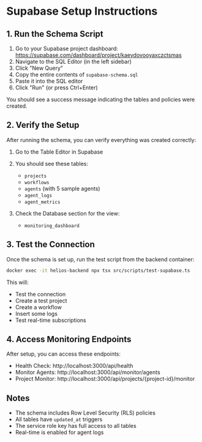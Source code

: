 # Supabase Setup Instructions

## 1. Run the Schema Script

1. Go to your Supabase project dashboard: https://supabase.com/dashboard/project/kaeydovooyaxczctsmas
2. Navigate to the SQL Editor (in the left sidebar)
3. Click "New Query"
4. Copy the entire contents of `supabase-schema.sql` 
5. Paste it into the SQL editor
6. Click "Run" (or press Ctrl+Enter)

You should see a success message indicating the tables and policies were created.

## 2. Verify the Setup

After running the schema, you can verify everything was created correctly:

1. Go to the Table Editor in Supabase
2. You should see these tables:
   - `projects`
   - `workflows`
   - `agents` (with 5 sample agents)
   - `agent_logs`
   - `agent_metrics`

3. Check the Database section for the view:
   - `monitoring_dashboard`

## 3. Test the Connection

Once the schema is set up, run the test script from the backend container:

```bash
docker exec -it helios-backend npx tsx src/scripts/test-supabase.ts
```

This will:
- Test the connection
- Create a test project
- Create a workflow
- Insert some logs
- Test real-time subscriptions

## 4. Access Monitoring Endpoints

After setup, you can access these endpoints:

- Health Check: http://localhost:3000/api/health
- Monitor Agents: http://localhost:3000/api/monitor/agents
- Project Monitor: http://localhost:3000/api/projects/{project-id}/monitor

## Notes

- The schema includes Row Level Security (RLS) policies
- All tables have `updated_at` triggers
- The service role key has full access to all tables
- Real-time is enabled for agent logs
